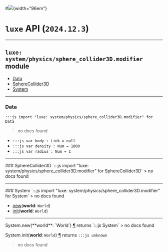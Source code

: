 #![](../../../../../../../../../images/luxe-dark.svg){width="96em"}

# `luxe` API (`2024.12.3`)  


---

## `luxe: system/physics/sphere_collider3D.modifier` module

- [Data](#data)   
- [SphereCollider3D](#spherecollider3d)   
- [System](#system)   

---

### Data
`:::js import "luxe: system/physics/sphere_collider3D.modifier" for Data`
> no docs found

- `:::js var body : Link = null`
- `:::js var density : Num = 1000`
- `:::js var radius : Num = 1`

<hr/>
### SphereCollider3D
`:::js import "luxe: system/physics/sphere_collider3D.modifier" for SphereCollider3D`
> no docs found


<hr/>
### System
`:::js import "luxe: system/physics/sphere_collider3D.modifier" for System`
> no docs found

- [new](#System.new)(**world**: `World`)
- [init](#System.init)(**world**: `World`)

<hr/>
<endpoint module="luxe: system/physics/sphere_collider3D.modifier" class="System" signature="new(world : World)"></endpoint>
<signature id="System.new">System.new(**world**: `World`)
<a class="headerlink" href="#System.new" title="Permanent link">¶</a></signature>
<span class='api_ret'>returns</span> `:::js System`
> no docs found   

<endpoint module="luxe: system/physics/sphere_collider3D.modifier" class="System" signature="init(world : World)"></endpoint>
<signature id="System.init">System.init(**world**: `World`)
<a class="headerlink" href="#System.init" title="Permanent link">¶</a></signature>
<span class='api_ret'>returns</span> `:::js unknown`
> no docs found   

